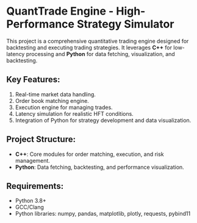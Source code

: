 # QuantTrade Engine - High-Performance Strategy Simulator

This project is a comprehensive quantitative trading engine designed for backtesting and executing trading strategies. 
It leverages **C++** for low-latency processing and **Python** for data fetching, visualization, and backtesting.

## Key Features:
1. Real-time market data handling.
2. Order book matching engine.
3. Execution engine for managing trades.
4. Latency simulation for realistic HFT conditions.
5. Integration of Python for strategy development and data visualization.

## Project Structure:
- **C++**: Core modules for order matching, execution, and risk management.
- **Python**: Data fetching, backtesting, and performance visualization.

## Requirements:
- Python 3.8+
- GCC/Clang
- Python libraries: numpy, pandas, matplotlib, plotly, requests, pybind11
